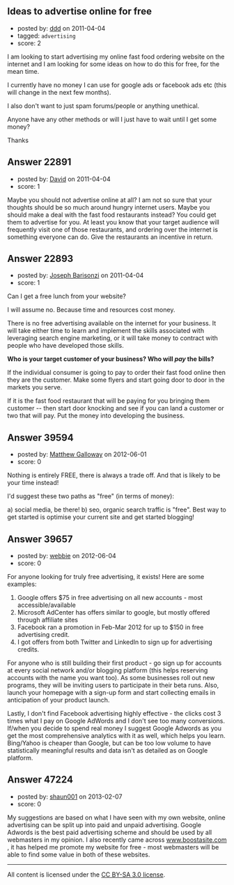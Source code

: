 ## Ideas to advertise online for free

- posted by: [ddd](https://stackexchange.com/users/-1/976-ddd) on 2011-04-04
- tagged: `advertising`
- score: 2

I am looking to start advertising my online fast food ordering website on the internet and I am looking for some ideas on how to do this for free, for the mean time.

I currently have no money I can use for google ads or facebook ads etc (this will change in the next few months).

I also don't want to just spam forums/people or anything unethical.

Anyone have any other methods or will I just have to wait until I get some money?

Thanks


## Answer 22891

- posted by: [David](https://stackexchange.com/users/-1/2684-david) on 2011-04-04
- score: 1

Maybe you should not advertise online at all? I am not so sure that your thoughts should be so much around hungry internet users. Maybe you should make a deal with the fast food restaurants instead? You could get them to advertise for you. At least you know that your target audience will frequently visit one of those restaurants, and ordering over the internet is something everyone can do. Give the restaurants an incentive in return. 


## Answer 22893

- posted by: [Joseph Barisonzi](https://stackexchange.com/users/-1/8791-joseph-barisonzi) on 2011-04-04
- score: 1

Can I get a free lunch from your website? 

I will assume no. Because time and resources cost money. 

There is no free advertising available on the internet for your business. It will take either time to learn and implement the skills associated with leveraging search engine marketing, or it will take money to contract with people who have developed those skills. 

**Who is your target customer of your business? Who will *pay* the bills?** 

If the individual consumer is going to pay to order their fast food online then they are the customer. Make some flyers and start going door to door in the markets you serve. 

If it is the fast food restaurant that will be paying for you bringing them customer -- then start door knocking and see if you can land a customer or two that will pay. Put the money into developing the business. 


## Answer 39594

- posted by: [Matthew Galloway](https://stackexchange.com/users/-1/15145-matthew-galloway) on 2012-06-01
- score: 0

Nothing is entirely FREE, there is always a trade off. And that is likely to be your time instead!

I'd suggest these two paths as "free" (in terms of money):

a) social media, be there!
b) seo, organic search traffic is "free". Best way to get started is optimise your current site and get started blogging!


## Answer 39657

- posted by: [webbie](https://stackexchange.com/users/-1/16413-webbie) on 2012-06-04
- score: 0

For anyone looking for truly free advertising, it exists! Here are some examples:

1. Google offers $75 in free advertising on all new accounts - most accessible/available
2. Microsoft AdCenter has offers similar to google, but mostly offered through affiliate sites
3. Facebook ran a promotion in Feb-Mar 2012 for up to $150 in free advertising credit.
4. I got offers from both Twitter and LinkedIn to sign up for advertising credits.

For anyone who is still building their first product - go sign up for accounts at every social network and/or blogging platform (this helps reserving accounts with the name you want too). As some businesses roll out new programs, they will be inviting users to participate in their beta runs. Also, launch your homepage with a sign-up form and start collecting emails in anticipation of your product launch.

Lastly, I don't find Facebook advertising highly effective - the clicks cost 3 times what I pay on Google AdWords and I don't see too many conversions. If/when you decide to spend real money I suggest Google Adwords as you get the most comprehensive analytics with it as well, which helps you learn. Bing/Yahoo is cheaper than Google, but can be too low volume to have statistically meaningful results and data isn't as detailed as on Google platform.



## Answer 47224

- posted by: [shaun001](https://stackexchange.com/users/-1/23913-shaun001) on 2013-02-07
- score: 0

My suggestions are based on what I have seen with my own website, online advertising can be split up into paid and unpaid advertising. Google Adwords is the best paid advertising scheme and should be used by all webmasters in my opinion. I also recently came across www.boostasite.com , it has helped me promote my website for free - most webmasters will be able to find some value in both of these websites.



---

All content is licensed under the [CC BY-SA 3.0 license](https://creativecommons.org/licenses/by-sa/3.0/).
